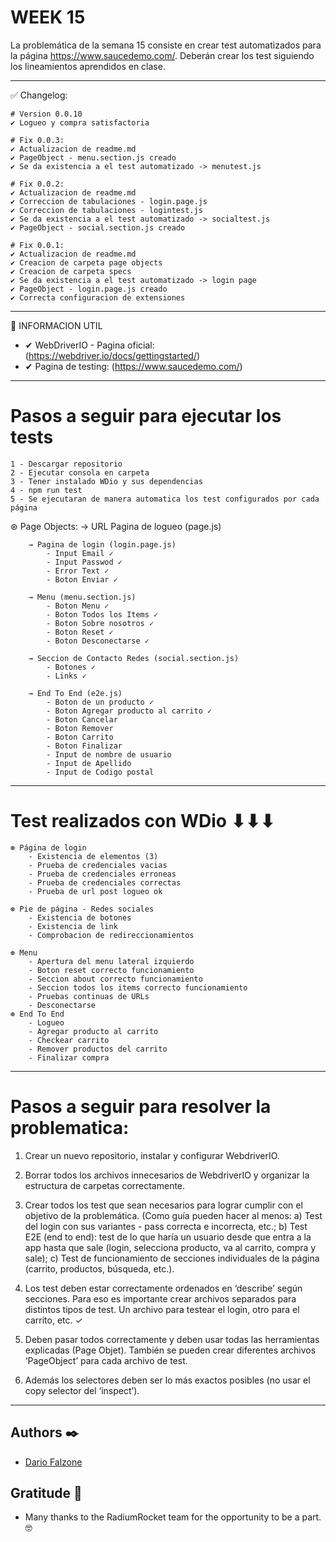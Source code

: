 # WEEK 15
La problemática de la semana 15 consiste en crear test automatizados para la página
https://www.saucedemo.com/. Deberán crear los test siguiendo los lineamientos aprendidos en clase.

----------------------------------------------------------

✅ Changelog:

	# Version 0.0.10
	✔ Logueo y compra satisfactoria

	# Fix 0.0.3:
	✔ Actualizacion de readme.md
	✔ PageObject - menu.section.js creado
	✔ Se da existencia a el test automatizado -> menutest.js

	# Fix 0.0.2:
	✔ Actualizacion de readme.md
	✔ Correccion de tabulaciones - login.page.js
	✔ Correccion de tabulaciones - logintest.js
	✔ Se da existencia a el test automatizado -> socialtest.js
	✔ PageObject - social.section.js creado

	# Fix 0.0.1:
	✔ Actualizacion de readme.md
	✔ Creacion de carpeta page objects
	✔ Creacion de carpeta specs
	✔ Se da existencia a el test automatizado -> login page
	✔ PageObject - login.page.js creado
	✔ Correcta configuracion de extensiones

----------------------------------------------------------

📄 INFORMACION UTIL

- ✔ WebDriverIO - Pagina oficial: (https://webdriver.io/docs/gettingstarted/)
- ✔ Pagina de testing: (https://www.saucedemo.com/)

----------------------------------------------------------

# Pasos a seguir para ejecutar los tests
	1 - Descargar repositorio
	2 - Ejecutar consola en carpeta
	3 - Tener instalado WDio y sus dependencias
	4 - npm run test
	5 - Se ejecutaran de manera automatica los test configurados por cada página

⊛ Page Objects:
		→ URL Pagina de logueo (page.js)

		→ Pagina de login (login.page.js)
			- Input Email ✓
			- Input Passwod ✓
			- Error Text ✓
			- Boton Enviar ✓

		→ Menu (menu.section.js)
			- Boton Menu ✓
			- Boton Todos los Items ✓
			- Boton Sobre nosotros ✓
			- Boton Reset ✓
			- Boton Desconectarse ✓

		→ Seccion de Contacto Redes (social.section.js)
			- Botones ✓
			- Links ✓

		→ End To End (e2e.js)
			- Boton de un producto ✓
			- Boton Agregar producto al carrito ✓
			- Boton Cancelar
			- Boton Remover
			- Boton Carrito
			- Boton Finalizar
			- Input de nombre de usuario
			- Input de Apellido
			- Input de Codigo postal


----------------------------------------------------------

# Test realizados con WDio ⬇⬇⬇
	⊛ Página de login
		- Existencia de elementos (3)
		- Prueba de credenciales vacias
		- Prueba de credenciales erroneas
		- Prueba de credenciales correctas
		- Prueba de url post logueo ok

	⊛ Pie de página - Redes sociales
		- Existencia de botones
		- Existencia de link
		- Comprobacion de redireccionamientos

	⊛ Menu
		- Apertura del menu lateral izquierdo
		- Boton reset correcto funcionamiento
		- Seccion about correcto funcionamiento
		- Seccion todos los items correcto funcionamiento
		- Pruebas continuas de URLs
		- Desconectarse
	⊛ End To End
		- Logueo
		- Agregar producto al carrito
		- Checkear carrito
		- Remover productos del carrito
		- Finalizar compra

----------------------------------------------------------

# Pasos a seguir para resolver la problematica:
1) Crear un nuevo repositorio, instalar y configurar WebdriverIO.

2) Borrar todos los archivos innecesarios de WebdriverIO y organizar la estructura de carpetas correctamente.

3) Crear todos los test que sean necesarios para lograr cumplir con el objetivo de la
problemática. (Como guía pueden hacer al menos:
	a) Test del login con sus variantes - pass correcta e incorrecta, etc.;
	b) Test E2E (end to end): test de lo que haría un usuario desde que entra a la app hasta
	que sale (login, selecciona producto, va al carrito, compra y sale);
	c) Test de funcionamiento de secciones individuales de la página (carrito, productos,
	búsqueda, etc.).

4) Los test deben estar correctamente ordenados en ‘describe’ según secciones. Para eso es
importante crear archivos separados para distintos tipos de test. Un archivo para testear el
login, otro para el carrito, etc. ✓

5) Deben pasar todos correctamente y deben usar todas las herramientas explicadas (Page
Objet). También se pueden crear diferentes archivos ‘PageObject’ para cada archivo de test.

6) Además los selectores deben ser lo más exactos posibles (no usar el copy selector del
‘inspect’).

----------------------------------------------------------

## Authors ✒️

* [Dario Falzone](https://www.linkedin.com/in/darioflz/)

## Gratitude 🎁

* Many thanks to the RadiumRocket team for the opportunity to be a part. 🤓
